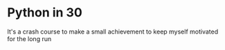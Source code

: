 # Python in 30
 It's a crash course to make a small achievement to keep myself motivated for the long run
